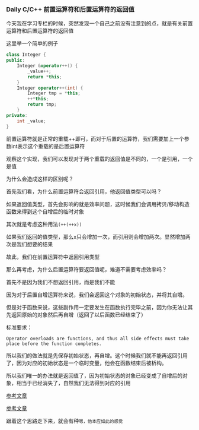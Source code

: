 ### Daily C/C++ 前置运算符和后置运算符的返回值

今天我在学习专栏的时候，突然发现一个自己之前没有注意到的点，就是有关前置运算符和后置运算符的返回值

这里举一个简单的例子

```cpp
class Integer {
public:
    Integer &operator++() {
        _value++;
        return *this;
    }
    Integer operator++(int) {
        Integer tmp = *this;
        ++*this;
        return tmp;
    }
private:
    int _value;
}
```

前置运算符就是正常的重载++即可，而对于后置的运算符，我们需要加上一个参数int表示这个重载的是后置运算符

观察这个实现，我们可以发现对于两个重载的返回值是不同的，一个是引用，一个是值

为什么会造成这样的区别呢？

首先我们看，为什么前置运算符会返回引用，他返回值类型可以吗？

如果返回值类型，首先会影响的就是效率问题，这时候我们会调用拷贝/移动构造函数来得到这个自增后的临时对象

其次就是考虑这种用法`(++(++x))`

如果我们返回的值类型，那么x只会增加一次，而引用则会增加两次。显然增加两次是我们想要的结果

故此，我们在前置运算符中返回引用类型

那么再考虑，为什么后置运算符要返回值呢，难道不需要考虑效率吗？

首先不是因为我们不想返回引用，而是我们不能

因为对于后置自增运算符来说，我们会返回这个对象的初始状态，并将其自增。

但是对于函数来说，这些副作用一定要发生在函数执行完毕之前，因为你无法让其先返回原始的对象然后再自增（返回了以后函数已经结束了）

标准要求：

`Operator overloads are functions, and thus all side effects must take place before the function completes.`

所以我们的做法就是先保存初始状态，再自增。这个时候我们就不能再返回引用了，因为对应的初始状态是一个临时变量，他会在函数结束后被析构。

所以我们唯一的办法就是返回值了，因为初始状态的对象已经变成了自增后的对象，相当于已经消失了，自然我们无法得到对应的引用

[参考文章](https://stackoverflow.com/questions/14825427/why-are-the-postfix-operators-designed-to-return-by-value/14825705)

[参考文章](https://stackoverflow.com/questions/7696133/c-return-reference-variable-in-prefix-overloading)

跟着这个思路走下来，就会有种`嗯，他本应如此的感觉`